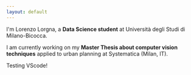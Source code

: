 ```yaml
---
layout: default
---
```


I'm Lorenzo Lorgna, a **Data Science student** at Università degli Studi di Milano-Bicocca. 

I am currently working on my **Master Thesis about computer vision techniques** applied to urban planning at Systematica (Milan, IT).

Testing VScode!
